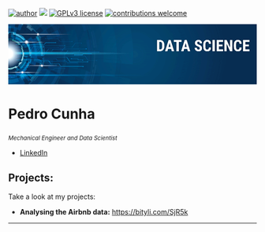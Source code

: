 [![author](https://img.shields.io/badge/author-carlosfab-red.svg)](https://www.linkedin.com/in/carlosfab) [![](https://img.shields.io/badge/python-3.7+-blue.svg)](https://www.python.org/downloads/release/python-365/) [![GPLv3 license](https://img.shields.io/badge/License-GPLv3-blue.svg)](http://perso.crans.org/besson/LICENSE.html) [![contributions welcome](https://img.shields.io/badge/contributions-welcome-brightgreen.svg?style=flat)](https://github.com/carlosfab/data_science/issues)

<p align="center">
  <img src="banner.png" >
</p>

# Pedro Cunha
<sub>*Mechanical Engineer and Data Scientist*</sub>

* [LinkedIn](https://www.linkedin.com/in/pedro-paulo-rodrigues-da-cunha-aa3839137)

## Projects:
Take a look at my projects:

* **Analysing the Airbnb data:** https://bityli.com/SjR5k


---





